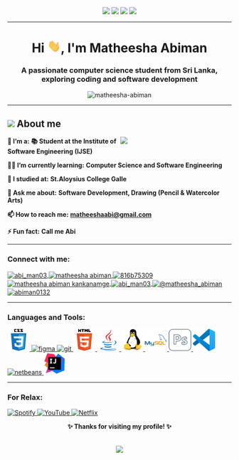 <p align="center">
  <img src="https://img.shields.io/badge/Age-21-brightgreen" />
  <img src="https://img.shields.io/badge/Focus-Software%20Development-brightgreen" />
  <img src="https://img.shields.io/badge/Lives-Sri%20Lanka-success" />
  <img src="https://img.shields.io/badge/Languages-English%20%26%20Sinhala-brightgreen" />
</p>

---

<h1 align="center">Hi <img src="https://raw.githubusercontent.com/ABSphreak/ABSphreak/master/gifs/Hi.gif" width="30px">, I'm Matheesha Abiman </h1>
<h3 align="center">A passionate computer science student from Sri Lanka, exploring coding and software development</h3>

<p align="center"> 
  <img src="https://komarev.com/ghpvc/?username=matheesha-abiman&label=Profile%20views&color=0e75b6&style=flat" alt="matheesha-abiman" /> 
</p>

---

## <picture><img src = "https://github.com/7oSkaaa/7oSkaaa/blob/main/Images/about_me.gif?raw=true" width = 50px></picture> About me

<picture> <img align="right" src="https://github.com/7oSkaaa/7oSkaaa/blob/main/Images/Right_Side.gif?raw=true" width = 250px></picture>

<p align="left">
  <strong>🏫 I’m a:</strong> 
  <strong>📚 Student at the Institute of Software Engineering (IJSE)</strong>
</p>

<p align="left">
  <strong>🧑‍🎓 I’m currently learning:</strong> 
  <strong>Computer Science and Software Engineering</strong>
</p>

<p align="left">
  <strong>🏫 I studied at:</strong> 
  <strong>St.Aloysius College Galle</strong>
</p>

<p align="left">
  <strong>💬 Ask me about:</strong> 
  <strong>Software Development, Drawing (Pencil & Watercolor Arts)</strong>
</p>

<p align="left">
  <strong>📫 How to reach me:</strong> 
  <strong><a href="mailto:matheeshaabi@gmail.com">matheeshaabi@gmail.com</a></strong>
</p>

<p align="left">
  <strong>⚡ Fun fact:</strong> 
  <strong>Call me Abi</strong>
</p>

---

<h3 align="left">Connect with me:</h3>
<p align="left">
  <a href="https://twitter.com/abi_man03" target="_blank">
    <img align="center" src="https://raw.githubusercontent.com/rahuldkjain/github-profile-readme-generator/master/src/images/icons/Social/twitter.svg" alt="abi_man03" height="50" width="50" />
  </a>
  <a href="https://linkedin.com/in/matheesha-abiman" target="_blank">
    <img align="center" src="https://raw.githubusercontent.com/rahuldkjain/github-profile-readme-generator/master/src/images/icons/Social/linked-in-alt.svg" alt="matheesha abiman" height="50" width="50" />
  </a>
  <a href="https://stackoverflow.com/users/816b75309" target="_blank">
    <img align="center" src="https://raw.githubusercontent.com/rahuldkjain/github-profile-readme-generator/master/src/images/icons/Social/stack-overflow.svg" alt="816b75309" height="50" width="50" />
  </a>
  <a href="https://fb.com/matheeshaabimankankanamge" target="_blank">
    <img align="center" src="https://raw.githubusercontent.com/rahuldkjain/github-profile-readme-generator/master/src/images/icons/Social/facebook.svg" alt="matheesha abiman kankanamge" height="50" width="50" />
  </a>
  <a href="https://instagram.com/abi_man03" target="_blank">
    <img align="center" src="https://raw.githubusercontent.com/rahuldkjain/github-profile-readme-generator/master/src/images/icons/Social/instagram.svg" alt="abi_man03" height="50" width="50" />
  </a>
  <a href="https://www.hackerrank.com/@matheesha_abiman" target="_blank">
    <img align="center" src="https://raw.githubusercontent.com/rahuldkjain/github-profile-readme-generator/master/src/images/icons/Social/hackerrank.svg" alt="@matheesha_abiman" height="50" width="50" />
  </a>
  <a href="https://discord.gg/abiman0132" target="_blank">
    <img align="center" src="https://raw.githubusercontent.com/rahuldkjain/github-profile-readme-generator/master/src/images/icons/Social/discord.svg" alt="abiman0132" height="50" width="50" />
  </a>
</p>

---

<h3 align="left">Languages and Tools:</h3>
<p align="left"> 
  <a href="https://www.w3schools.com/css/" target="_blank" rel="noreferrer"> 
    <img src="https://raw.githubusercontent.com/devicons/devicon/master/icons/css3/css3-original-wordmark.svg" alt="css3" width="50" height="50"/> 
  </a> 
  <a href="https://www.figma.com/" target="_blank" rel="noreferrer"> 
    <img src="https://www.vectorlogo.zone/logos/figma/figma-icon.svg" alt="figma" width="50" height="50"/> 
  </a> 
  <a href="https://git-scm.com/" target="_blank" rel="noreferrer"> 
    <img src="https://www.vectorlogo.zone/logos/git-scm/git-scm-icon.svg" alt="git" width="50" height="50"/> 
  </a> 
  <a href="https://www.w3.org/html/" target="_blank" rel="noreferrer"> 
    <img src="https://raw.githubusercontent.com/devicons/devicon/master/icons/html5/html5-original-wordmark.svg" alt="html5" width="50" height="50"/> 
  </a> 
  <a href="https://www.java.com" target="_blank" rel="noreferrer"> 
    <img src="https://raw.githubusercontent.com/devicons/devicon/master/icons/java/java-original.svg" alt="java" width="50" height="50"/> 
  </a> 
  <a href="https://www.linux.org/" target="_blank" rel="noreferrer"> 
    <img src="https://raw.githubusercontent.com/devicons/devicon/master/icons/linux/linux-original.svg" alt="linux" width="50" height="50"/> 
  </a> 
  <a href="https://www.mysql.com/" target="_blank" rel="noreferrer"> 
    <img src="https://raw.githubusercontent.com/devicons/devicon/master/icons/mysql/mysql-original-wordmark.svg" alt="mysql" width="50" height="50"/> 
  </a> 
  <a href="[https://www.photoshop.com/en](https://github.com/Scar1109/skill-icons/blob/main/icons/Photoshop.svg?short_path=d680ce0)" target="_blank" rel="noreferrer"> 
    <img src="https://raw.githubusercontent.com/devicons/devicon/master/icons/photoshop/photoshop-line.svg" alt="photoshop" width="50" height="50"/> 
  </a>
  <a href="https://code.visualstudio.com/" target="_blank" rel="noreferrer"> 
    <img src="https://raw.githubusercontent.com/devicons/devicon/master/icons/vscode/vscode-original.svg" alt="vscode" width="50" height="50"/>
  </a> 
  <a href="https://netbeans.apache.org/" target="_blank" rel="noreferrer"> 
    <img src="https://upload.wikimedia.org/wikipedia/commons/thumb/9/98/Apache_NetBeans_Logo.svg/1024px-Apache_NetBeans_Logo.svg.png" alt="netbeans" width="50" height="50"/> 
  </a>
  <a href="https://www.jetbrains.com/idea/" target="_blank" rel="noreferrer"> 
    <img src="https://raw.githubusercontent.com/devicons/devicon/master/icons/intellij/intellij-original.svg" alt="intellij" width="50" height="50"/> 
  </a>

</p>

---

<h3 align="left">For Relax:</h3>
<p align="left">
  <a href="https://open.spotify.com/" target="_blank" rel="noreferrer"> 
    <img src="https://www.vectorlogo.zone/logos/spotify/spotify-icon.svg" alt="Spotify" width="50" height="50"/> 
  </a>
  <a href="https://www.youtube.com/" target="_blank" rel="noreferrer"> 
    <img src="https://www.vectorlogo.zone/logos/youtube/youtube-icon.svg" alt="YouTube" width="50" height="50"/> 
  </a>
  <a href="https://www.netflix.com/" target="_blank" rel="noreferrer"> 
    <img src="https://www.vectorlogo.zone/logos/netflix/netflix-icon.svg" alt="Netflix" width="50" height="50"/> 
  </a>
</p>

<p align="center">
  <strong>✨ Thanks for visiting my profile! ✨</strong>
</p>

<h2 align="center">
  <img src='https://raw.githubusercontent.com/ShahriarShafin/ShahriarShafin/main/Assets/handshake.gif' width="100px">
</h2>
